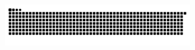 <picture align="center">
  <source media="(prefers-color-scheme: dark)" srcset="https://raw.githubusercontent.com/KaueFernandes01/KaueFernandes01/output/github-contribution-grid-snake-dark.svg">
  <source media="(prefers-color-scheme: light)" srcset="https://raw.githubusercontent.com/KaueFernandes01/KaueFernandes01/output/github-contribution-grid-snake-dark.svg">
  <img align="center" alt="github contribution grid snake animation" src="https://raw.githubusercontent.com/KaueFernandes01/KaueFernandes01/output/github-contribution-grid-snake.svg">
</picture>
